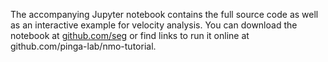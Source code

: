 The accompanying Jupyter notebook contains the full source code as well as an interactive example for velocity analysis.
You can download the notebook at [github.com/seg](https://github.com/seg) or find links to run it online at github.com/pinga-lab/nmo-tutorial.